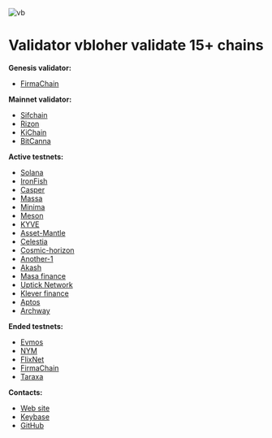 ![vb](https://user-images.githubusercontent.com/38581319/137599261-a856d69e-4133-46ec-b821-5c729fa07b6b.png)

# Validator vbloher validate 15+ chains

**Genesis validator:** <br />
- [FirmaChain](https://explorer.firmachain.dev/validators/firmavaloper1rkcxlv6t6tygmfnnp3v270qru3uq0lnxpatjst)

**Mainnet validator:**  <br />
- [Sifchain](https://www.mintscan.io/sifchain/validators/sifvaloper1tvy5apxqsf3jf0uhzknvj6qndy473smzjezvh9)
- [Rizon](https://www.mintscan.io/rizon/validators/rizonvaloper1h7qgg8p52vdpcqzhxrt6wjsnyyfasaak588lrh)
- [KiChain](https://www.mintscan.io/ki-chain/validators/kivaloper1ggrrt80qln07kqnfe5zppjgsrrqmkc4jpwvsgh)
- [BitCanna](https://www.mintscan.io/bitcanna/validators/bcnavaloper19l7slf3853c9ul0vf24zefjvdq4l8930nulqp4)

**Active testnets:** <br />
- [Solana](https://www.validators.app/validators/testnet/6q4crDPH7SFp2kxAFNmRg16phDRpjtsW7QDk83EFwrLg?locale=en)
- [IronFish](https://ironfish.network/)
- [Casper](https://casperlabs.io/)
- [Massa](https://massa.net/)
- [Minima](https://minima.global/)
- [Meson](https://meson.network/)
- [KYVE](https://www.kyve.network/)
- [Asset-Mantle](https://assetmantle.one/)
- [Celestia](https://celestia.org/)
- [Cosmic-horizon](https://www.cosmic-horizon.com/)
- [Another-1](https://github.com/notional-labs/anone)
- [Akash](https://akash.network/)
- [Masa finance](https://masa.finance/)
- [Uptick Network](https://www.uptick.network/)
- [Klever finance](https://klever.finance/)
- [Aptos](https://aptos.dev/)
- [Archway](https://www.archway.io/)

**Ended testnets:** <br />
- [Evmos](https://evmos.org/)
- [NYM](https://nymtech.net/)
- [FlixNet](https://www.omniflix.network/)
- [FirmaChain](https://firmachain.org/)
- [Taraxa](https://taraxa.io/)

**Contacts:**
- [Web site](https://vbloher.com/)
- [Keybase](https://keybase.io/vbloher)
- [GitHub](https://github.com/vbloher)
